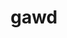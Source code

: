 ---
category: 4-letters
denotation: null
name: gawd
reference_link: https://www.etymonline.com/word/gawd
root_language: null
root_name: null
title: gawd
type: free
word_sums:
- respelling: gawd
  sum: 'Gawd + '
---